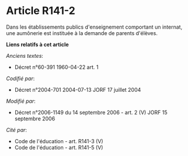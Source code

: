 # Article R141-2

Dans les établissements publics d'enseignement comportant un internat, une aumônerie est instituée à la demande de parents
d'élèves.

**Liens relatifs à cet article**

_Anciens textes_:

  - Décret n°60-391 1960-04-22 art. 1

_Codifié par_:

  - Décret n°2004-701 2004-07-13 JORF 17 juillet 2004

_Modifié par_:

  - Décret n°2006-1149 du 14 septembre 2006 - art. 2 (V) JORF 15 septembre 2006

_Cité par_:

  - Code de l'éducation - art. R141-3 (V)
  - Code de l'éducation - art. R141-5 (V)
